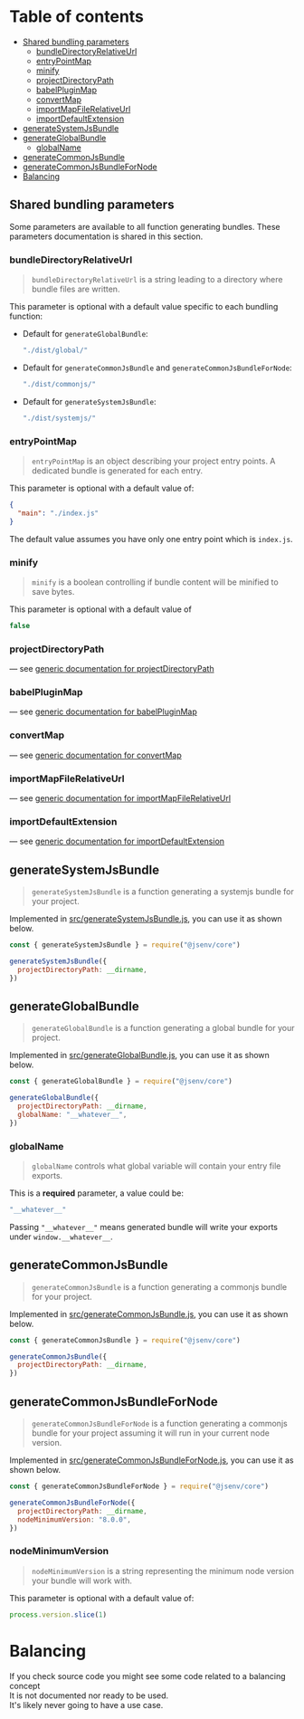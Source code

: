 # Table of contents

- [Shared bundling parameters](#shared-bundling-parameters)
  - [bundleDirectoryRelativeUrl](#bundleDirectoryRelativeUrl)
  - [entryPointMap](#entryPointMap)
  - [minify](#minify)
  - [projectDirectoryPath](#projectDirectoryPath)
  - [babelPluginMap](#babelPluginMap)
  - [convertMap](#convertMap)
  - [importMapFileRelativeUrl](#importMapFileRelativeUrl)
  - [importDefaultExtension](#importDefaultExtension)
- [generateSystemJsBundle](#generateSystemJsBundle)
- [generateGlobalBundle](#generateglobalbundle)
  - [globalName](#globalName)
- [generateCommonJsBundle](#generateCommonJsBundle)
- [generateCommonJsBundleForNode](#generateCommonJsBundleForNode)
- [Balancing](#balancing)

## Shared bundling parameters

Some parameters are available to all function generating bundles.
These parameters documentation is shared in this section.

### bundleDirectoryRelativeUrl

> `bundleDirectoryRelativeUrl` is a string leading to a directory where bundle files are written.

This parameter is optional with a default value specific to each bundling function:

- Default for `generateGlobalBundle`:

  ```js
  "./dist/global/"
  ```

- Default for `generateCommonJsBundle` and `generateCommonJsBundleForNode`:

  ```js
  "./dist/commonjs/"
  ```

- Default for `generateSystemJsBundle`:

  ```js
  "./dist/systemjs/"
  ```

### entryPointMap

> `entryPointMap` is an object describing your project entry points. A dedicated bundle is generated for each entry.

This parameter is optional with a default value of:

```json
{
  "main": "./index.js"
}
```

The default value assumes you have only one entry point which is `index.js`.<br />

### minify

> `minify` is a boolean controlling if bundle content will be minified to save bytes.

This parameter is optional with a default value of

```js
false
```

### projectDirectoryPath

— see [generic documentation for projectDirectoryPath](../shared-parameters/shared-parameters.md#projectdirectorypath)

### babelPluginMap

— see [generic documentation for babelPluginMap](../shared-parameters/shared-parameters.md#babelPluginMap)

### convertMap

— see [generic documentation for convertMap](../shared-parameters/shared-parameters.md#convertMap)

### importMapFileRelativeUrl

— see [generic documentation for importMapFileRelativeUrl](../shared-parameters/shared-parameters.md#importMapFileRelativeUrl)

### importDefaultExtension

— see [generic documentation for importDefaultExtension](../shared-parameters/shared-parameters.md#importDefaultExtension)

## generateSystemJsBundle

> `generateSystemJsBundle` is a function generating a systemjs bundle for your project.

Implemented in [src/generateSystemJsBundle.js](../../src/generateSystemJsBundle.js), you can use it as shown below.

```js
const { generateSystemJsBundle } = require("@jsenv/core")

generateSystemJsBundle({
  projectDirectoryPath: __dirname,
})
```

## generateGlobalBundle

> `generateGlobalBundle` is a function generating a global bundle for your project.

Implemented in [src/generateGlobalBundle.js](../../src/generateGlobalBundle.js), you can use it as shown below.

```js
const { generateGlobalBundle } = require("@jsenv/core")

generateGlobalBundle({
  projectDirectoryPath: __dirname,
  globalName: "__whatever__",
})
```

### globalName

> `globalName` controls what global variable will contain your entry file exports.

This is a **required** parameter, a value could be:

```js
"__whatever__"
```

Passing `"__whatever__"` means generated bundle will write your exports under `window.__whatever__`.

## generateCommonJsBundle

> `generateCommonJsBundle` is a function generating a commonjs bundle for your project.

Implemented in [src/generateCommonJsBundle.js](../../src/generateCommonJsBundle.js), you can use it as shown below.

```js
const { generateCommonJsBundle } = require("@jsenv/core")

generateCommonJsBundle({
  projectDirectoryPath: __dirname,
})
```

## generateCommonJsBundleForNode

> `generateCommonJsBundleForNode` is a function generating a commonjs bundle for your project assuming it will run in your current node version.

Implemented in [src/generateCommonJsBundleForNode.js](../../src/generateCommonJsBundleForNode.js), you can use it as shown below.

```js
const { generateCommonJsBundleForNode } = require("@jsenv/core")

generateCommonJsBundleForNode({
  projectDirectoryPath: __dirname,
  nodeMinimumVersion: "8.0.0",
})
```

### nodeMinimumVersion

> `nodeMinimumVersion` is a string representing the minimum node version your bundle will work with.

This parameter is optional with a default value of:

```js
process.version.slice(1)
```

# Balancing

If you check source code you might see some code related to a balancing concept<br />
It is not documented nor ready to be used.<br />
It's likely never going to have a use case.
